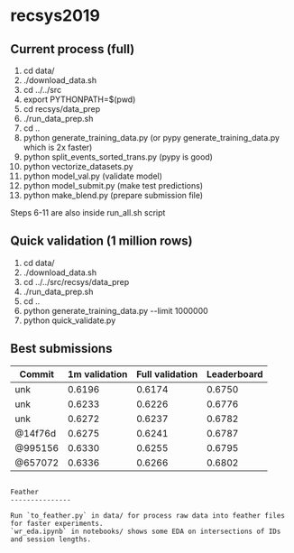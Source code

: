 # recsys2019

Current process (full)
----------------------

1. cd data/
2. ./download_data.sh
3. cd ../../src
4. export PYTHONPATH=$(pwd)
5. cd recsys/data_prep
6. ./run_data_prep.sh
7. cd ..
8. python generate_training_data.py (or pypy generate_training_data.py which is 2x faster)
9. python split_events_sorted_trans.py (pypy is good)
10. python vectorize_datasets.py
11. python model_val.py (validate model)
12. python model_submit.py (make test predictions)
13. python make_blend.py (prepare submission file)

Steps 6-11 are also inside run_all.sh script

Quick validation (1 million rows)
----------------------

1. cd data/
2. ./download_data.sh
3. cd ../../src/recsys/data_prep
4. ./run_data_prep.sh
5. cd ..
6. python generate_training_data.py --limit 1000000
7. python quick_validate.py

Best submissions
---------------

Commit | 1m validation | Full validation | Leaderboard
--- | --- | --- | ---
unk | 0.6196 | 0.6174 | 0.6750
unk | 0.6233 | 0.6226 | 0.6776
unk | 0.6272 | 0.6237 | 0.6782
@14f76d | 0.6275 | 0.6241 | 0.6787
@995156 | 0.6330 | 0.6255 | 0.6795
@657072 | 0.6336 | 0.6266 | 0.6802

```

Feather
---------------

Run `to_feather.py` in data/ for process raw data into feather files for faster experiments.
`wr_eda.ipynb` in notebooks/ shows some EDA on intersections of IDs and session lengths.
